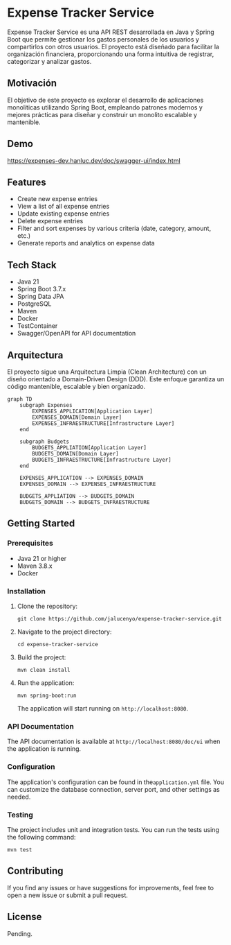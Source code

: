 # Expense Tracker Service

Expense Tracker Service es una API REST desarrollada en Java y Spring Boot que permite gestionar los gastos personales de los usuarios y compartirlos con otros usuarios. El proyecto está diseñado para facilitar la organización financiera, proporcionando una forma intuitiva de registrar, categorizar y analizar gastos.

## Motivación

El objetivo de este proyecto es explorar el desarrollo de aplicaciones monolíticas utilizando Spring Boot, empleando patrones modernos y mejores prácticas para diseñar y construir un monolito escalable y mantenible.

## Demo

https://expenses-dev.hanluc.dev/doc/swagger-ui/index.html

## Features

- Create new expense entries
- View a list of all expense entries
- Update existing expense entries
- Delete expense entries
- Filter and sort expenses by various criteria (date, category, amount, etc.)
- Generate reports and analytics on expense data

## Tech Stack

- Java 21
- Spring Boot 3.7.x
- Spring Data JPA
- PostgreSQL
- Maven
- Docker
- TestContainer
- Swagger/OpenAPI for API documentation

## Arquitectura

El proyecto sigue una Arquitectura Limpia (Clean Architecture) con un diseño orientado a Domain-Driven Design (DDD). Este enfoque garantiza un código mantenible, escalable y bien organizado.

```mermaid
graph TD
    subgraph Expenses
        EXPENSES_APPLICATION[Application Layer]
        EXPENSES_DOMAIN[Domain Layer]
        EXPENSES_INFRAESTRUCTURE[Infrastructure Layer]
    end

    subgraph Budgets
        BUDGETS_APPLIATION[Application Layer]
        BUDGETS_DOMAIN[Domain Layer]
        BUDGETS_INFRAESTRUCTURE[Infrastructure Layer]
    end

    EXPENSES_APPLICATION --> EXPENSES_DOMAIN
    EXPENSES_DOMAIN --> EXPENSES_INFRAESTRUCTURE

    BUDGETS_APPLIATION --> BUDGETS_DOMAIN
    BUDGETS_DOMAIN --> BUDGETS_INFRAESTRUCTURE
```

## Getting Started

### Prerequisites

- Java 21 or higher
- Maven 3.8.x
- Docker

### Installation

1. Clone the repository:

   ```
   git clone https://github.com/jalucenyo/expense-tracker-service.git
   ```

2. Navigate to the project directory:

   ```
   cd expense-tracker-service
   ```

3. Build the project:

   ```
   mvn clean install
   ```

4. Run the application:

   ```
   mvn spring-boot:run
   ```

   The application will start running on `http://localhost:8080`.

### API Documentation

The API documentation is available at `http://localhost:8080/doc/ui` when the application is running.

### Configuration

The application's configuration can be found in the`application.yml` file. You can customize the database connection, server port, and other settings as needed.

### Testing

The project includes unit and integration tests. You can run the tests using the following command:

```
mvn test
```

## Contributing

If you find any issues or have suggestions for improvements, feel free to open a new issue or submit a pull request.

## License

Pending.
